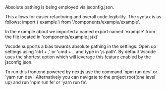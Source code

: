 Absolute pathing is being employed via jsconfig.json.

This allows for easier refactoring and overall code legibility.
The syntax is as follows: import { example } from '/components/example/example'.

In the example about we imported a named export named 'example' from the file located in 'components/example.js(x)'

Vscode supports a bias towards absolute pathing in the settings.
Open up settings using 'ctrl + ,' or 'cmd + ,' and type in 'js path'.
By default Vscode uses the shortest option which will leverage this feature enabled by the jsconfig.json.

To run this frontend powered by nextjs use the command 'npm run dev' or 'yarn run dev'.
Alternatively you can navigate to the project root(one level up) and run 'npm run fe' or 'yarn run fe'.
